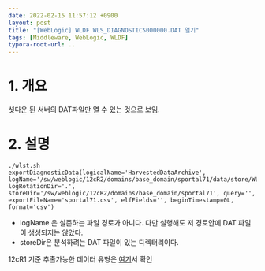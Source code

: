 ```yaml
---
date: 2022-02-15 11:57:12 +0900
layout: post
title: "[WebLogic] WLDF WLS_DIAGNOSTICS000000.DAT 열기"
tags: [Middleware, WebLogic, WLDF]
typora-root-url: ..
---
```



# 1. 개요

셧다운 된 서버의 DAT파일만 열 수 있는 것으로 보임.



# 2. 설명

```
./wlst.sh
exportDiagnosticData(logicalName='HarvestedDataArchive', logName='/sw/weblogic/12cR2/domains/base_domain/sportal71/data/store/WLS_DIAGNOSTICS000000.DAT', logRotationDir='.', storeDir='/sw/weblogic/12cR2/domains/base_domain/sportal71', query='', exportFileName='sportal71.csv', elfFields='', beginTimestamp=0L, format='csv')
```



- logName 은 실존하는 파일 경로가 아니다. 다만 실행해도 저 경로안에 DAT 파일이 생성되지는 않았다.
- storeDir은 분석하려는 DAT 파일이 있는 디렉터리이다.



12cR1 기준 추출가능한 데이터 유형은 [여기](https://docs.oracle.com/middleware/1213/wls/WLSTC/reference.htm#WLSTC244)서 확인
